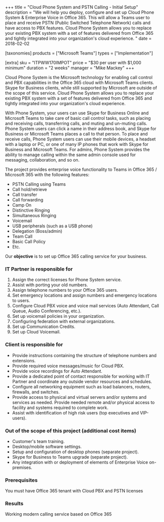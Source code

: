 +++
title = "Cloud Phone System and PSTN Calling - Initial Setup"
description = "We will help you deploy, configure and set up Cloud Phone System & Enterprise Voice in Office 365. This will allow a Teams user to place and receive PSTN (Public Switched Telephone Network) calls and have access to PBX features. Cloud Phone System allows you to replace your existing PBX system with a set of features delivered from Office 365 and tightly integrated into your organization's cloud experience. "
date = 2018-02-02

[taxonomies]
products = ["Microsoft Teams"]
types = ["Implementation"]

[extra]
sku = "ITPWW170IMPOT"
price = "$30 per user with $1,000 minimum"
duration = "2 weeks"
manager = "Mike Mackey"
+++

Cloud Phone System is the Microsoft technology for enabling call control
and PBX capabilities in the Office 365 cloud with Microsoft
Teams clients. Skype for Business clients, while still supported by
Microsoft are outside of the scope of this service. Cloud Phone System
allows you to replace your existing PBX system with a set of
features delivered from Office 365 and tightly integrated into your
organization's cloud experience.

With Phone System, your users can use Skype for Business Online and
Microsoft Teams to take care of basic call control tasks, such as
placing and receiving calls, transferring calls, and muting and
un-muting calls. Phone System users can click a name in their address
book, and Skype for Business or Microsoft Teams places a call to that
person. To place and receive calls, Phone System users can use their
mobile devices, a headset with a laptop or PC, or one of many IP phones
that work with Skype for Business and Microsoft Teams. For admins, Phone
System provides the ability to manage calling within the same admin
console used for messaging, collaboration, and so on.

The project provides enterprise voice functionality to Teams in Office
365 / Microsoft 365 with the following features:

-   PSTN Calling using Teams
-   Call hold/retrieve
-   Call transfer
-   Call forwarding
-   Camp On
-   Distinctive Ringing
-   Simultaneous Ringing
-   Voicemail
-   USB peripherals (such as a USB phone)
-   Delegation (Boss/admin)
-   Team Call
-   Basic Call Policy
-   Etc.

Our **objective** is to set up Office 365 calling service for your
business.

### IT Partner is responsible for

1.  Assign the correct licenses for Phone System service.
2.  Assist with porting your old numbers.
3.  Assign telephone numbers to your Office 365 users.
4.  Set emergency locations and assign numbers and emergency locations
    to users.
5.  Configure Cloud PBX voice and voice mail services (Auto
    Attendant, Call Queue, Audio Conferencing, etc.).
6.  Set up voicemail policies in your organization.
7.  Configuring federation with external organizations.
8.  Set up Communication Credits.
9.  Set up Cloud Voicemail.

### Client is responsible for

-   Provide instructions containing the structure of telephone numbers
    and extensions.
-   Provide required voice messages/music for Cloud PBX.
-   Provide voice recordings for Auto Attendant.
-   Provide a dedicated point of contact responsible for working with IT
    Partner and coordinate any outside vendor resources and schedules.
-   Configure all networking equipment such as load balancers, routers,
    firewalls, and switches.
-   Provide access to physical and virtual servers and/or systems and
    services as needed. Provide needed remote and/or physical access to
    facility and systems required to complete work.
-   Assist with identification of high risk users (top executives and
    VIP-users).

### Out of the scope of this project (additional cost items)

-   Customer's team training.
-   Desktop/mobile software settings.
-   Setup and configuration of desktop phones (separate project).
-   Skype for Business to Teams upgrade (separate project).
-   Any integration with or deployment of elements of Enterprise Voice
    on-premises.

### Prerequisites

You must have Office 365 tenant with Cloud PBX and
PSTN licenses

### Results

Working modern calling service based on Office 365